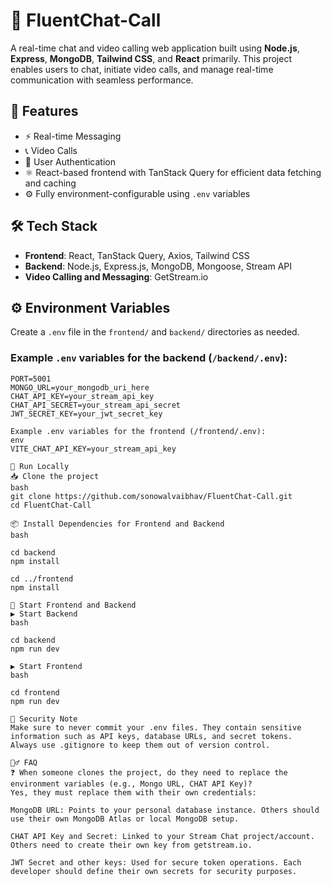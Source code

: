 # 💬 FluentChat-Call

A real-time chat and video calling web application built using **Node.js**, **Express**, **MongoDB**, **Tailwind CSS**, and **React** primarily. This project enables users to chat, initiate video calls, and manage real-time communication with seamless performance.

## 🚀 Features

- ⚡ Real-time Messaging  
- 📞 Video Calls  
- 🔐 User Authentication  
- ⚛️ React-based frontend with TanStack Query for efficient data fetching and caching  
- ⚙️ Fully environment-configurable using `.env` variables  

## 🛠️ Tech Stack

- **Frontend**: React, TanStack Query, Axios, Tailwind CSS  
- **Backend**: Node.js, Express.js, MongoDB, Mongoose, Stream API  
- **Video Calling and Messaging**: GetStream.io  

## ⚙️ Environment Variables

Create a `.env` file in the `frontend/` and `backend/` directories as needed.

### Example `.env` variables for the backend (`/backend/.env`):

```env
PORT=5001
MONGO_URL=your_mongodb_uri_here
CHAT_API_KEY=your_stream_api_key
CHAT_API_SECRET=your_stream_api_secret
JWT_SECRET_KEY=your_jwt_secret_key

Example .env variables for the frontend (/frontend/.env):
env
VITE_CHAT_API_KEY=your_stream_api_key

🧪 Run Locally
📥 Clone the project
bash
git clone https://github.com/sonowalvaibhav/FluentChat-Call.git
cd FluentChat-Call

📦 Install Dependencies for Frontend and Backend
bash

cd backend
npm install

cd ../frontend
npm install

🚀 Start Frontend and Backend
▶️ Start Backend
bash

cd backend
npm run dev

▶️ Start Frontend
bash

cd frontend
npm run dev

🔐 Security Note
Make sure to never commit your .env files. They contain sensitive information such as API keys, database URLs, and secret tokens.
Always use .gitignore to keep them out of version control.

🙋‍♂️ FAQ
❓ When someone clones the project, do they need to replace the environment variables (e.g., Mongo URL, CHAT API Key)?
Yes, they must replace them with their own credentials:

MongoDB URL: Points to your personal database instance. Others should use their own MongoDB Atlas or local MongoDB setup.

CHAT API Key and Secret: Linked to your Stream Chat project/account. Others need to create their own key from getstream.io.

JWT Secret and other keys: Used for secure token operations. Each developer should define their own secrets for security purposes.

